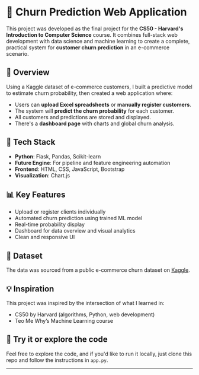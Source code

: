 # 🧠 Churn Prediction Web Application

This project was developed as the final project for the **CS50 - Harvard's Introduction to Computer Science** course. It combines full-stack web development with data science and machine learning to create a complete, practical system for **customer churn prediction** in an e-commerce scenario.

## 🚀 Overview

Using a Kaggle dataset of e-commerce customers, I built a predictive model to estimate churn probability, then created a web application where:

- Users can **upload Excel spreadsheets** or **manually register customers**.
- The system will **predict the churn probability** for each customer.
- All customers and predictions are stored and displayed.
- There's a **dashboard page** with charts and global churn analysis.

## 🧰 Tech Stack

- **Python**: Flask, Pandas, Scikit-learn
- **Future Engine**: For pipeline and feature engineering automation
- **Frontend**: HTML, CSS, JavaScript, Bootstrap
- **Visualization**: Chart.js

## 📊 Key Features

- Upload or register clients individually
- Automated churn prediction using trained ML model
- Real-time probability display
- Dashboard for data overview and visual analytics
- Clean and responsive UI

## 📁 Dataset

The data was sourced from a public e-commerce churn dataset on [Kaggle](https://www.kaggle.com/datasets/ankitverma2010/ecommerce-customer-churn-analysis-and-prediction).


## 💡 Inspiration

This project was inspired by the intersection of what I learned in:
- CS50 by Harvard (algorithms, Python, web development)
- Teo Me Why’s Machine Learning course

## 🔗 Try it or explore the code

Feel free to explore the code, and if you'd like to run it locally, just clone this repo and follow the instructions in `app.py`.

---
